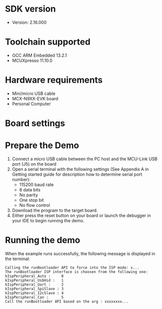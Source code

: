 
SDK version
===========
- Version: 2.16.000

Toolchain supported
===================
- GCC ARM Embedded  13.2.1
- MCUXpresso  11.10.0

Hardware requirements
=====================
- Mini/micro USB cable
- MCX-N9XX-EVK board
- Personal Computer

Board settings
==============

Prepare the Demo
================
1.  Connect a micro USB cable between the PC host and the MCU-Link USB port (J5) on the board
2.  Open a serial terminal with the following settings (See Appendix A in Getting started guide for description how to determine serial port number):
    - 115200 baud rate
    - 8 data bits
    - No parity
    - One stop bit
    - No flow control
3.  Download the program to the target board.
4.  Either press the reset button on your board or launch the debugger in your IDE to begin running the demo.

Running the demo
================

When the example runs successfully, the following message is displayed in the terminal:

```
Calling the runBootloader API to force into the ISP mode: x...
The runBootloader ISP interface is choosen from the following one:
kIspPeripheral_Auto :     0
kIspPeripheral_UsbHid :   1
kIspPeripheral_Uart :     2
kIspPeripheral_SpiSlave : 3
kIspPeripheral_I2cSlave : 4
kIspPeripheral_Can :      5
Call the runBootloader API based on the arg : xxxxxxxx...
```

